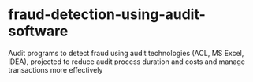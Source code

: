 # fraud-detection-using-audit-software
Audit programs to detect fraud using audit technologies (ACL, MS Excel, IDEA), projected to reduce audit process duration and costs and manage transactions more effectively
